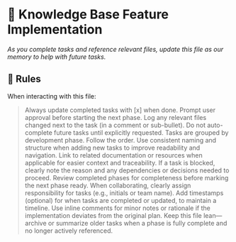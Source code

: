# 🧠 Knowledge Base Feature Implementation

_As you complete tasks and reference relevant files, update this file as our memory to help with future tasks._

## 🧠 Rules

When interacting with this file:

> Always update completed tasks with [x] when done.
> Prompt user approval before starting the next phase.
> Log any relevant files changed next to the task (in a comment or sub-bullet).
> Do not auto-complete future tasks until explicitly requested.
> Tasks are grouped by development phase. Follow the order.
> Use consistent naming and structure when adding new tasks to improve readability and navigation.
> Link to related documentation or resources when applicable for easier context and traceability.
> If a task is blocked, clearly note the reason and any dependencies or decisions needed to proceed.
> Review completed phases for completeness before marking the next phase ready.
> When collaborating, clearly assign responsibility for tasks (e.g., initials or team name).
> Add timestamps (optional) for when tasks are completed or updated, to maintain a timeline.
> Use inline comments for minor notes or rationale if the implementation deviates from the original plan.
> Keep this file lean—archive or summarize older tasks when a phase is fully complete and no longer actively referenced.